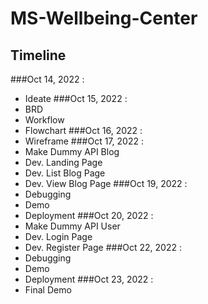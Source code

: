 # MS-Wellbeing-Center
## Timeline
###Oct 14, 2022 :
- Ideate
###Oct 15, 2022 :
- BRD
- Workflow
- Flowchart
###Oct 16, 2022 :
- Wireframe
###Oct 17, 2022 :
- Make Dummy API Blog
- Dev. Landing Page
- Dev. List Blog Page
- Dev. View Blog Page
###Oct 19, 2022 :
- Debugging
- Demo
- Deployment
###Oct 20, 2022 :
- Make Dummy API User
- Dev. Login Page
- Dev. Register Page
###Oct 22, 2022 :
- Debugging
- Demo
- Deployment
###Oct 23, 2022 :
- Final Demo
